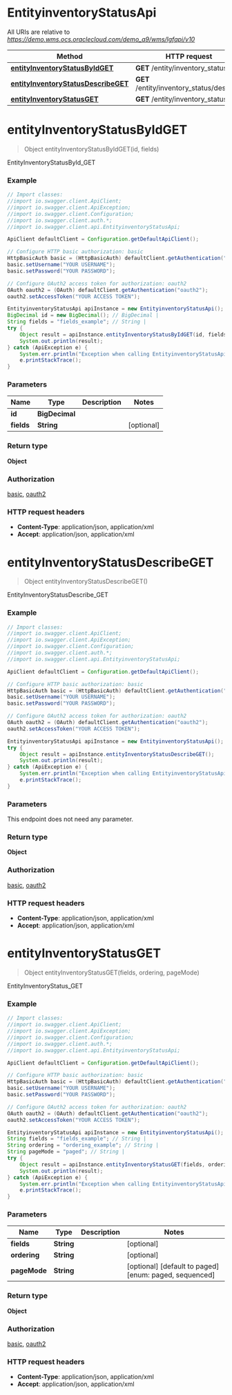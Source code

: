 # EntityinventoryStatusApi

All URIs are relative to *https://demo.wms.ocs.oraclecloud.com/demo_a9/wms/lgfapi/v10*

Method | HTTP request | Description
------------- | ------------- | -------------
[**entityInventoryStatusByIdGET**](EntityinventoryStatusApi.md#entityInventoryStatusByIdGET) | **GET** /entity/inventory_status/{id} | EntityInventoryStatusById_GET
[**entityInventoryStatusDescribeGET**](EntityinventoryStatusApi.md#entityInventoryStatusDescribeGET) | **GET** /entity/inventory_status/describe | EntityInventoryStatusDescribe_GET
[**entityInventoryStatusGET**](EntityinventoryStatusApi.md#entityInventoryStatusGET) | **GET** /entity/inventory_status | EntityInventoryStatus_GET


<a name="entityInventoryStatusByIdGET"></a>
# **entityInventoryStatusByIdGET**
> Object entityInventoryStatusByIdGET(id, fields)

EntityInventoryStatusById_GET



### Example
```java
// Import classes:
//import io.swagger.client.ApiClient;
//import io.swagger.client.ApiException;
//import io.swagger.client.Configuration;
//import io.swagger.client.auth.*;
//import io.swagger.client.api.EntityinventoryStatusApi;

ApiClient defaultClient = Configuration.getDefaultApiClient();

// Configure HTTP basic authorization: basic
HttpBasicAuth basic = (HttpBasicAuth) defaultClient.getAuthentication("basic");
basic.setUsername("YOUR USERNAME");
basic.setPassword("YOUR PASSWORD");

// Configure OAuth2 access token for authorization: oauth2
OAuth oauth2 = (OAuth) defaultClient.getAuthentication("oauth2");
oauth2.setAccessToken("YOUR ACCESS TOKEN");

EntityinventoryStatusApi apiInstance = new EntityinventoryStatusApi();
BigDecimal id = new BigDecimal(); // BigDecimal | 
String fields = "fields_example"; // String | 
try {
    Object result = apiInstance.entityInventoryStatusByIdGET(id, fields);
    System.out.println(result);
} catch (ApiException e) {
    System.err.println("Exception when calling EntityinventoryStatusApi#entityInventoryStatusByIdGET");
    e.printStackTrace();
}
```

### Parameters

Name | Type | Description  | Notes
------------- | ------------- | ------------- | -------------
 **id** | **BigDecimal**|  |
 **fields** | **String**|  | [optional]

### Return type

**Object**

### Authorization

[basic](../README.md#basic), [oauth2](../README.md#oauth2)

### HTTP request headers

 - **Content-Type**: application/json, application/xml
 - **Accept**: application/json, application/xml

<a name="entityInventoryStatusDescribeGET"></a>
# **entityInventoryStatusDescribeGET**
> Object entityInventoryStatusDescribeGET()

EntityInventoryStatusDescribe_GET



### Example
```java
// Import classes:
//import io.swagger.client.ApiClient;
//import io.swagger.client.ApiException;
//import io.swagger.client.Configuration;
//import io.swagger.client.auth.*;
//import io.swagger.client.api.EntityinventoryStatusApi;

ApiClient defaultClient = Configuration.getDefaultApiClient();

// Configure HTTP basic authorization: basic
HttpBasicAuth basic = (HttpBasicAuth) defaultClient.getAuthentication("basic");
basic.setUsername("YOUR USERNAME");
basic.setPassword("YOUR PASSWORD");

// Configure OAuth2 access token for authorization: oauth2
OAuth oauth2 = (OAuth) defaultClient.getAuthentication("oauth2");
oauth2.setAccessToken("YOUR ACCESS TOKEN");

EntityinventoryStatusApi apiInstance = new EntityinventoryStatusApi();
try {
    Object result = apiInstance.entityInventoryStatusDescribeGET();
    System.out.println(result);
} catch (ApiException e) {
    System.err.println("Exception when calling EntityinventoryStatusApi#entityInventoryStatusDescribeGET");
    e.printStackTrace();
}
```

### Parameters
This endpoint does not need any parameter.

### Return type

**Object**

### Authorization

[basic](../README.md#basic), [oauth2](../README.md#oauth2)

### HTTP request headers

 - **Content-Type**: application/json, application/xml
 - **Accept**: application/json, application/xml

<a name="entityInventoryStatusGET"></a>
# **entityInventoryStatusGET**
> Object entityInventoryStatusGET(fields, ordering, pageMode)

EntityInventoryStatus_GET



### Example
```java
// Import classes:
//import io.swagger.client.ApiClient;
//import io.swagger.client.ApiException;
//import io.swagger.client.Configuration;
//import io.swagger.client.auth.*;
//import io.swagger.client.api.EntityinventoryStatusApi;

ApiClient defaultClient = Configuration.getDefaultApiClient();

// Configure HTTP basic authorization: basic
HttpBasicAuth basic = (HttpBasicAuth) defaultClient.getAuthentication("basic");
basic.setUsername("YOUR USERNAME");
basic.setPassword("YOUR PASSWORD");

// Configure OAuth2 access token for authorization: oauth2
OAuth oauth2 = (OAuth) defaultClient.getAuthentication("oauth2");
oauth2.setAccessToken("YOUR ACCESS TOKEN");

EntityinventoryStatusApi apiInstance = new EntityinventoryStatusApi();
String fields = "fields_example"; // String | 
String ordering = "ordering_example"; // String | 
String pageMode = "paged"; // String | 
try {
    Object result = apiInstance.entityInventoryStatusGET(fields, ordering, pageMode);
    System.out.println(result);
} catch (ApiException e) {
    System.err.println("Exception when calling EntityinventoryStatusApi#entityInventoryStatusGET");
    e.printStackTrace();
}
```

### Parameters

Name | Type | Description  | Notes
------------- | ------------- | ------------- | -------------
 **fields** | **String**|  | [optional]
 **ordering** | **String**|  | [optional]
 **pageMode** | **String**|  | [optional] [default to paged] [enum: paged, sequenced]

### Return type

**Object**

### Authorization

[basic](../README.md#basic), [oauth2](../README.md#oauth2)

### HTTP request headers

 - **Content-Type**: application/json, application/xml
 - **Accept**: application/json, application/xml

